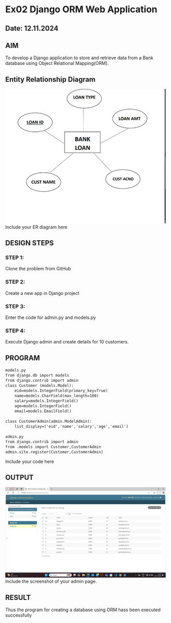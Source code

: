 # Ex02 Django ORM Web Application
## Date: 12.11.2024

## AIM
To develop a Django application to store and retrieve data from a Bank database using Object Relational Mapping(ORM).

## Entity Relationship Diagram
![alt text](<Screenshot 2024-11-23 190153.png>)
Include your ER diagram here

## DESIGN STEPS

### STEP 1:
Clone the problem from GitHub

### STEP 2:
Create a new app in Django project

### STEP 3:
Enter the code for admin.py and models.py

### STEP 4:
Execute Django admin and create details for 10 customers.

## PROGRAM
``` 
models.py
from django.db import models
from django.contrib import admin
class Customer (models.Model):
    eid=models.IntegerField(primary_key=True)
    name=models.CharField(max_length=100)
    salary=models.IntegerField()
    age=models.IntegerField()
    email=models.EmailField()
 
class CustomerAdmin(admin.ModelAdmin):
    list_display=('eid','name','salary','age','email')

admin.py
from django.contrib import admin
from .models import Customer,CustomerAdmin
admin.site.register(Customer,CustomerAdmin)

```
Include your code here

## OUTPUT
![alt text](<Screenshot (1).png>)
Include the screenshot of your admin page.


## RESULT
Thus the program for creating a database using ORM hass been executed successfully
